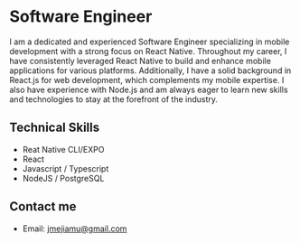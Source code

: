 # Software Engineer
<!-- #### I am FullStack Software Engineer -->
<!-- ####![I am FullStack Software Engineer](https://user-images.githubusercontent.com/27458911/129146607-7bcbc0f5-74a9-4c11-8de5-431626f08967.png) -->

I am a dedicated and experienced Software Engineer specializing in mobile development with a strong focus on React Native. Throughout my career, I have consistently leveraged React Native to build and enhance mobile applications for various platforms. Additionally, I have a solid background in React.js for web development, which complements my mobile expertise. I also have experience with Node.js and am always eager to learn new skills and technologies to stay at the forefront of the industry.

## Technical Skills
* Reat Native CLI/EXPO
* React
* Javascript / Typescript
* NodeJS /  PostgreSQL

## Contact me
* Email: jmejiamu@gmail.com



 

<!-- <a href='https://archiveprogram.github.com/'><img src='https://raw.githubusercontent.com/acervenky/animated-github-badges/master/assets/acbadge.gif' width='40' height='40'></a>  -->

<!-- ![GitHub stats](https://github-readme-stats.vercel.app/api?username=jmejiamu&show_icons=true&count_private=true)   -->



